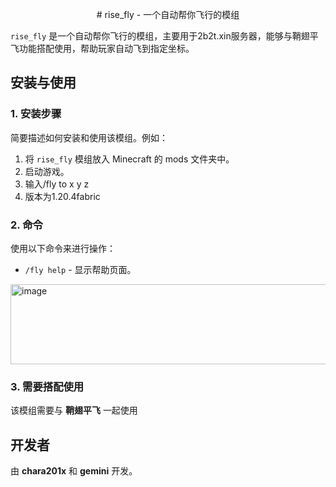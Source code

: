 <p align="center">
  # rise_fly - 一个自动帮你飞行的模组
</p>

`rise_fly` 是一个自动帮你飞行的模组，主要用于2b2t.xin服务器，能够与鞘翅平飞功能搭配使用，帮助玩家自动飞到指定坐标。

## 安装与使用

### 1. 安装步骤

简要描述如何安装和使用该模组。例如：

1. 将 `rise_fly` 模组放入 Minecraft 的 mods 文件夹中。
2. 启动游戏。
3. 输入/fly to x y z
4. 版本为1.20.4fabric

### 2. 命令

使用以下命令来进行操作：

- `/fly help` - 显示帮助页面。
<img width="534" height="128" alt="image" src="https://github.com/user-attachments/assets/d90e640d-0fa7-4f4a-999a-8f072755614d" />


### 3. 需要搭配使用

该模组需要与 **鞘翅平飞** 一起使用

## 开发者

由 **chara201x** 和 **gemini** 开发。

